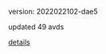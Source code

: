 version: 2022022102-dae5

updated 49 avds

[details](https://github.com/0x74f917491bfa7ebfa379/ali_avd_db/blob/master/change_log/2022/02/21/02/dae5.txt)